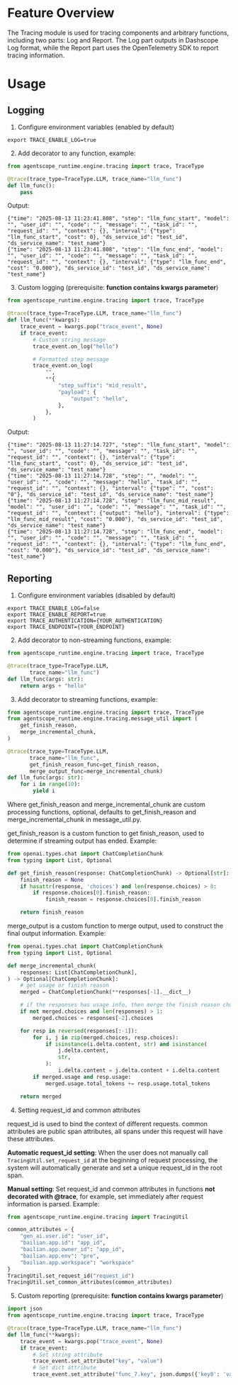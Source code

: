 # Feature Overview
The Tracing module is used for tracing components and arbitrary functions, including two parts: Log and Report. The Log part outputs in Dashscope Log format, while the Report part uses the OpenTelemetry SDK to report tracing information.

# Usage
## Logging
1. Configure environment variables (enabled by default)
```shell
export TRACE_ENABLE_LOG=true
```
2. Add decorator to any function, example:
```python
from agentscope_runtime.engine.tracing import trace, TraceType

@trace(trace_type=TraceType.LLM, trace_name="llm_func")
def llm_func():
    pass
```
Output:
```text
{"time": "2025-08-13 11:23:41.808", "step": "llm_func_start", "model": "", "user_id": "", "code": "", "message": "", "task_id": "", "request_id": "", "context": {}, "interval": {"type": "llm_func_start", "cost": 0}, "ds_service_id": "test_id", "ds_service_name": "test_name"}
{"time": "2025-08-13 11:23:41.808", "step": "llm_func_end", "model": "", "user_id": "", "code": "", "message": "", "task_id": "", "request_id": "", "context": {}, "interval": {"type": "llm_func_end", "cost": "0.000"}, "ds_service_id": "test_id", "ds_service_name": "test_name"}
```

3. Custom logging (prerequisite: **function contains kwargs parameter**)
```python
from agentscope_runtime.engine.tracing import trace, TraceType

@trace(trace_type=TraceType.LLM, trace_name="llm_func")
def llm_func(**kwargs):
    trace_event = kwargs.pop("trace_event", None)
    if trace_event:
        # Custom string message
        trace_event.on_log("hello")

        # Formatted step message
        trace_event.on_log(
            "",
            **{
                "step_suffix": "mid_result",
                "payload": {
                    "output": "hello",
                },
            },
        )
```
Output:
```text
{"time": "2025-08-13 11:27:14.727", "step": "llm_func_start", "model": "", "user_id": "", "code": "", "message": "", "task_id": "", "request_id": "", "context": {}, "interval": {"type": "llm_func_start", "cost": 0}, "ds_service_id": "test_id", "ds_service_name": "test_name"}
{"time": "2025-08-13 11:27:14.728", "step": "", "model": "", "user_id": "", "code": "", "message": "hello", "task_id": "", "request_id": "", "context": {}, "interval": {"type": "", "cost": "0"}, "ds_service_id": "test_id", "ds_service_name": "test_name"}
{"time": "2025-08-13 11:27:14.728", "step": "llm_func_mid_result", "model": "", "user_id": "", "code": "", "message": "", "task_id": "", "request_id": "", "context": {"output": "hello"}, "interval": {"type": "llm_func_mid_result", "cost": "0.000"}, "ds_service_id": "test_id", "ds_service_name": "test_name"}
{"time": "2025-08-13 11:27:14.728", "step": "llm_func_end", "model": "", "user_id": "", "code": "", "message": "", "task_id": "", "request_id": "", "context": {}, "interval": {"type": "llm_func_end", "cost": "0.000"}, "ds_service_id": "test_id", "ds_service_name": "test_name"}
```
## Reporting
1. Configure environment variables (disabled by default)
```shell
export TRACE_ENABLE_LOG=false
export TRACE_ENABLE_REPORT=true
export TRACE_AUTHENTICATION={YOUR_AUTHENTICATION}
export TRACE_ENDPOINT={YOUR_ENDPOINT}
```
2. Add decorator to non-streaming functions, example:

```python
from agentscope_runtime.engine.tracing import trace, TraceType

@trace(trace_type=TraceType.LLM,
       trace_name="llm_func")
def llm_func(args: str):
    return args + "hello"
```


3. Add decorator to streaming functions, example:
```python
from agentscope_runtime.engine.tracing import trace, TraceType
from agentscope_runtime.engine.tracing.message_util import (
    get_finish_reason,
    merge_incremental_chunk,
)

@trace(trace_type=TraceType.LLM,
       trace_name="llm_func",
       get_finish_reason_func=get_finish_reason,
       merge_output_func=merge_incremental_chunk)
def llm_func(args: str):
    for i in range(10):
        yield i
```
Where get_finish_reason and merge_incremental_chunk are custom processing functions, optional, defaults to get_finish_reason and merge_incremental_chunk in message_util.py.

get_finish_reason is a custom function to get finish_reason, used to determine if streaming output has ended. Example:
```python
from openai.types.chat import ChatCompletionChunk
from typing import List, Optional

def get_finish_reason(response: ChatCompletionChunk) -> Optional[str]:
    finish_reason = None
    if hasattr(response, 'choices') and len(response.choices) > 0:
        if response.choices[0].finish_reason:
            finish_reason = response.choices[0].finish_reason

    return finish_reason
```

merge_output is a custom function to merge output, used to construct the final output information. Example:
```python
from openai.types.chat import ChatCompletionChunk
from typing import List, Optional

def merge_incremental_chunk(
    responses: List[ChatCompletionChunk],
) -> Optional[ChatCompletionChunk]:
    # get usage or finish reason
    merged = ChatCompletionChunk(**responses[-1].__dict__)

    # if the responses has usage info, then merge the finish reason chunk to usage chunk
    if not merged.choices and len(responses) > 1:
        merged.choices = responses[-2].choices

    for resp in reversed(responses[:-1]):
        for i, j in zip(merged.choices, resp.choices):
            if isinstance(i.delta.content, str) and isinstance(
                j.delta.content,
                str,
            ):
                i.delta.content = j.delta.content + i.delta.content
        if merged.usage and resp.usage:
            merged.usage.total_tokens += resp.usage.total_tokens

    return merged
```



4. Setting request_id and common attributes

request_id is used to bind the context of different requests. common attributes are public span attributes, all spans under this request will have these attributes.

**Automatic request_id setting**: When the user does not manually call `TracingUtil.set_request_id` at the beginning of request processing, the system will automatically generate and set a unique request_id in the root span.

**Manual setting**: Set request_id and common attributes in functions **not decorated with @trace**, for example, set immediately after request information is parsed. Example:

```python
from agentscope_runtime.engine.tracing import TracingUtil

common_attributes = {
    "gen_ai.user.id": "user_id",
    "bailian.app.id": "app_id",
    "bailian.app.owner_id": "app_id",
    "bailian.app.env": "pre",
    "bailian.app.workspace": "workspace"
}
TracingUtil.set_request_id("request_id")
TracingUtil.set_common_attributes(common_attributes)
```
5. Custom reporting (prerequisite: **function contains kwargs parameter**)
```python
import json
from agentscope_runtime.engine.tracing import trace, TraceType

@trace(trace_type=TraceType.LLM, trace_name="llm_func")
def llm_func(**kwargs):
    trace_event = kwargs.pop("trace_event", None)
    if trace_event:
        # Set string attribute
        trace_event.set_attribute("key", "value")
        # Set dict attribute
        trace_event.set_attribute("func_7.key", json.dumps({'key0': 'value0', 'key1': 'value1'}))
```
